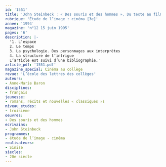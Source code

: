 ```yaml
---
id: '1551'
title: 'John Steinbeck : « Des souris et des hommes ». Du texte au film'
rubrique: 'Étude de l’image : cinéma [3e]'
annee: '1994'
magazine: 'n°12 15 juin 1995'
pages: '6'
description: |-
  '1. L’espace
  2. Le temps
  3. La psychologie. Des personnages aux interprètes
  4. La structure de l’intrigue
  L’article est suivi d’une bibliographie.'
article_pdf: '1551.pdf'
magazine_special: Cinéma au collège
revue: 'L’école des lettres des collèges'
auteurs:
- Anne-Marie Baron
disciplines:
- français
jeunesse:
- romans, récits et nouvelles « classiques »s
niveau_etudes:
- troisième
oeuvres:
- Des souris et des hommes
ecrivains:
- John Steinbeck
programmes:
- étude de l’image - cinéma
realisateurs:
- Sinise
siecles:
- 20e siècle
---
```


